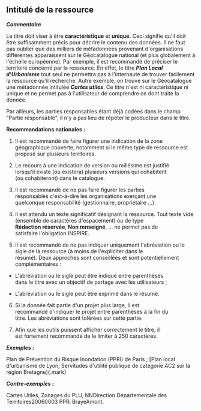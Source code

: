 ## Intitulé de la ressource

***Commentaire***

Le titre doit viser à être **caractéristique** et **unique.** Ceci
signifie qu'il doit être suffisamment précis pour décrire le contenu des
données. Il ne faut pas oublier que des milliers de métadonnées
provenant d'organisations différentes apparaissent sur le Géocatalogue
national (et plus globalement à l'échelle européenne). Par exemple, il
est recommandé de préciser le territoire concerné par la ressource. En
effet, le titre ***Plan Local d'Urbanisme*** tout seul ne permettra pas
à l'internaute de trouver facilement la ressource qu'il recherche. Autre
exemple, on trouve sur le Géocatalogue une métadonnée intitulée
***Cartes utiles***. Ce titre n'est ni caractéristique ni unique et ne
permet pas à l'utilisateur de comprendre ce dont traite la donnée.

Par ailleurs, les parties responsables étant déjà codées dans le champ
"Partie responsable", il n'y a pas lieu de répéter le producteur dans le
titre.

**Recommandations nationales :**                                       

1.  Il est recommandé de faire figurer une indication de la zone      
     géographique couverte, notamment si le même type de ressource est 
     proposé sur plusieurs territoires.                                
                                                                       
 2.  Le recours à une indication de version ou millésime est justifié  
     lorsqu'il existe (ou existera) plusieurs versions qui cohabitent  
     (ou cohabiteront) dans le catalogue.                              
                                                                       
 3.  Il est recommandé de ne pas faire figurer les parties             
     responsables c'est-à-dire les organisations exerçant une          
     quelconque responsabilité (gestionnaire, propriétaire ...).       
                                                                       
 4.  Il est attendu un texte significatif désignant la ressource. Tout 
     texte vide (ensemble de caractères d'espacement) ou de type       
     **Rédaction réservée**, **Non renseigné**, ... ne permet pas de   
     satisfaire l'obligation INSPIRE.                                  
                                                                       
 5.  Il est recommandé de ne pas indiquer uniquement l\'abréviation ou 
     le sigle de la ressource (à moins de l'expliciter dans le         
     résumé). Deux approches sont conseillées et sont potentiellement  
     complémentaires :                                                 
                                                                       
 -   L'abréviation ou le sigle peut être indiqué entre parenthèses     
     dans le titre avec un objectif de partage avec les utilisateurs ; 
                                                                       
 -   L'abréviation ou le sigle peut être exprimé dans le résumé.       
                                                                       
 6.  Si la donnée fait partie d'un projet plus large, il est           
     recommandé d'indiquer le projet entre parenthèses à la fin du     
     titre. Les abréviations sont tolérées sur cette partie.           
                                                                       
 7.  Afin que les outils puissent afficher correctement le titre, il   
     est fortement recommandé de le limiter à 250 caractères.     

***Exemples :***

Plan de Prévention du Risque Inondation (PPRI) de Paris ; [Plan local
d'urbanisme de Lyon; Servitudes d'utilité publique de catégorie AC2 sur
la région Bretagne]{.mark}

***Contre-exemples :***

Cartes Utiles, Zonages du PLU, NNDirection Départementale des
Territoires20060003 PPRi BrayeAmont.

